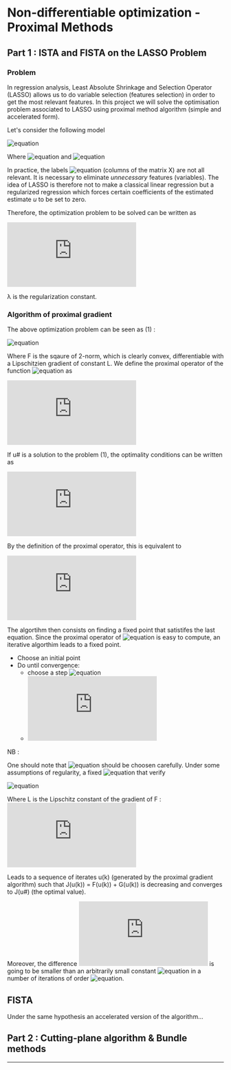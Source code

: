 # Non-differentiable optimization - Proximal Methods

## Part 1 : ISTA and FISTA on the LASSO Problem

### Problem

In regression analysis, Least Absolute Shrinkage and Selection Operator (LASSO) allows us to do variable selection (features selection) in order to get the most relevant features. 
In this project we will solve the optimisation problem associated to LASSO using proximal method algorithm (simple and accelerated form).

Let's consider the following model 

![equation](http://latex.codecogs.com/svg.latex?Y=Xu+\epsilon )

Where ![equation](http://latex.codecogs.com/svg.latex?Y\in\mathds{R}^n,X\in\mathds{R}^{n\times%20p}) and ![equation](http://latex.codecogs.com/svg.latex?u\in\mathds{R}^{p})

In practice, the labels  ![equation](http://latex.codecogs.com/svg.latex?X_{i})
 (columns of the matrix X) are not all relevant. It is necessary to eliminate *unnecessary* features (variables). The idea of LASSO is therefore not to make a classical linear regression but a regularized regression which forces certain coefficients of the estimated estimate  *u* to be set to zero.

Therefore, the optimization problem to be solved can be written as 

![equation](https://latex.codecogs.com/svg.latex?%5Chat%7Bu%7D%28%5Clambda%29%20%3A%3D%5Coperatorname*%7Bargmin%7D_%7Bu%5Cin%5Cmathds%7BR%7D%5E%7Bp%7D%7D%201/2%20%5C%7CY%20-%20Xu%5C%7C_%7B2%7D%5E%7B2%7D%20&plus;%20%5Clambda%5C%7Cu%5C%7C_%7B1%7D)

λ is the regularization constant.

### Algorithm of proximal gradient

The above optimization problem can be seen as (1) : 

![equation](https://latex.codecogs.com/svg.latex?\operatorname*{min}_{u\in\mathds{R}^{p}}F(u)+G_{\lambda}(u))

Where F is the sqaure of 2-norm, which is clearly convex, differentiable with a Lipschitzien gradient of constant L. 
We define the proximal operator of the function ![equation](https://latex.codecogs.com/svg.latex?\epsilo%20G_\lambda) as 

![equation](https://latex.codecogs.com/svg.latex?%5Cmathcal%7BP%7D_%7B%5Cvarepsilon%20G_%7B%5Clambda%7D%7D%28u%29%20%26%20%3A%3D%5Coperatorname*%7Bargmin%7D_%7Bv%5Cin%20%5Cmathds%7BR%7D%5E%7Bp%7D%7D%20%5Cvarepsilon%20G_%7B%5Clambda%7D%20%28v%29&plus;%201/2%5C%7Cv-u%5C%7C_%7B2%7D%5E%7B2%7D)

If u# is a solution to the problem (1), the optimality conditions can be written as 

![equation](https://latex.codecogs.com/svg.latex?%5Cexists%5C%3B%20r%5E%7B%5C%23%7D%20%5Cin%20%5Cpartial%20G_%7B%5Clambda%7D%28u%5E%7B%5C%23%7D%29%2C%20%5Ctext%7B%20t.q.%20%7D%5C%3B%20r%5E%7B%5C%23%7D&plus;%20%5Cnabla%20F%28u%5E%7B%5C%23%7D%29%20%3D%200)

By the definition of the proximal operator, this is equivalent to 

![equation](https://latex.codecogs.com/svg.latex?u%5E%7B%5C%23%7D%20%3D%20%5Cmathcal%7BP%7D_%7B%5Cvarepsilon%20G_%7B%5Clambda%7D%7D%28u%5E%7B%5C%23%7D%20-%20%5Cvarepsilon%5Cnabla%20F%28u%5E%7B%5C%23%7D%29%29)

The algortihm then consists on finding a fixed point that satistifes the last equation. Since the proximal operator of ![equation](https://latex.codecogs.com/svg.latex?\epsilo%20G_\lambda) is easy to compute, an iterative algorthim leads to a fixed point.

- Choose an initial point
- Do until convergence: 
  - choose a step ![equation](https://latex.codecogs.com/svg.latex?\epsilon)
  - ![equation](https://latex.codecogs.com/svg.latex?u%5E%7Bk&plus;1%7D%20%3D%20%5Cmathcal%7BP%7D_%7B%5Cvarepsilon%5E%7B%28k%29%7DG_%7B%5Clambda%7D%7D%28u%5E%7B%28k%29%7D-%5Cvarepsilon%5E%7Bk%7D%5Cnabla%20F%28u%5E%7B%28k%29%7D%29%29)
  
  
NB : 

One should note that ![equation](https://latex.codecogs.com/svg.latex?\epsilon) should be choosen carefully. Under some assumptions of regularity, a fixed ![equation](https://latex.codecogs.com/svg.latex?\epsilon) that verify


![equation](https://latex.codecogs.com/svg.latex?\epsilon\leq%20\frac{1}{L})

Where L is the Lipschitz constant of the gradient of F : ![equation](https://latex.codecogs.com/svg.latex?L%20%3D%20%5Cvertiii%7BX%5E%7B%5Ctop%7D%20X%7D%20%3D%20%5Cmax%5C%7B%7C%5Ceta%7C%2C%20%5C%3B%20%5Ceta%20%5Cin%20Sp%28X%5E%7B%5Ctop%7D%20X%29%5C%7D)

Leads to a sequence of iterates u(k) (generated by the proximal gradient algorithm) such that J(u(k)) = F(u(k)) + G(u(k)) is decreasing and converges to J(u#) (the optimal value).

Moreover, the difference ![equation](https://latex.codecogs.com/svg.latex?J(u(k))-j(u%5E%7B%5C%23%7D%20)) is going to be smaller than an arbitrarily small constant ![equation](https://latex.codecogs.com/svg.latex?\sigma) in a number of iterations of order ![equation](https://latex.codecogs.com/svg.latex?1/\sigma).

 ## FISTA 
 
Under the same hypothesis an accelerated version of the algorithm...


## Part 2 : Cutting-plane algorithm & Bundle methods


----- 
